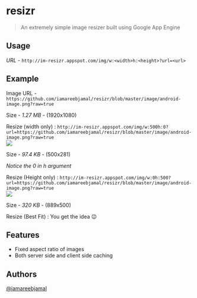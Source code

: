 # resizr
> An extremely simple image resizer built using Google App Engine

## Usage 

*URL* - `http://im-resizr.appspot.com/img/w:<width>h:<height>?url=<url>`

## Example

Image URL - `https://github.com/iamareebjamal/resizr/blob/master/image/android-image.png?raw=true`

Size - *1.27 MB* - (1920x1080)


Resize (width only) : `http://im-resizr.appspot.com/img/w:500h:0?url=https://github.com/iamareebjamal/resizr/blob/master/image/android-image.png?raw=true`  
![](http://im-resizr.appspot.com/img/w:500h:0?url=https://github.com/iamareebjamal/resizr/blob/master/image/android-image.png?raw=true)  

Size - *97.4 KB* - (500x281)

*Notice the 0 in h <height> argument*

Resize (Height only) : `http://im-resizr.appspot.com/img/w:0h:500?url=https://github.com/iamareebjamal/resizr/blob/master/image/android-image.png?raw=true`  
![](http://im-resizr.appspot.com/img/w:0h:500?url=https://github.com/iamareebjamal/resizr/blob/master/image/android-image.png?raw=true)  

Size - *320 KB* - (889x500)

Resize (Best Fit) : You get the idea :wink:

## Features

- Fixed aspect ratio of images
- Both server side and client side caching

## Authors

[@iamareebjamal](https://github.com/iamareebjamal)
